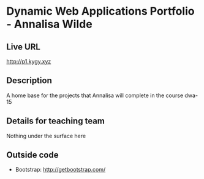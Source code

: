 # Dynamic Web Applications Portfolio - Annalisa Wilde

## Live URL
<http://p1.kygy.xyz>

## Description
A home base for the projects that Annalisa will complete in the course dwa-15

## Details for teaching team
Nothing under the surface here

## Outside code
* Bootstrap: http://getbootstrap.com/


